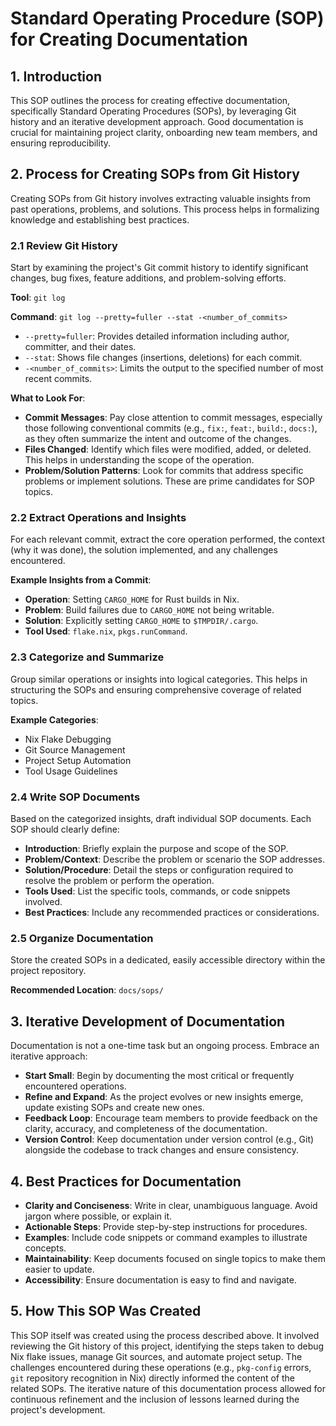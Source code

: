 # Standard Operating Procedure (SOP) for Creating Documentation

## 1. Introduction

This SOP outlines the process for creating effective documentation, specifically Standard Operating Procedures (SOPs), by leveraging Git history and an iterative development approach. Good documentation is crucial for maintaining project clarity, onboarding new team members, and ensuring reproducibility.

## 2. Process for Creating SOPs from Git History

Creating SOPs from Git history involves extracting valuable insights from past operations, problems, and solutions. This process helps in formalizing knowledge and establishing best practices.

### 2.1 Review Git History

Start by examining the project's Git commit history to identify significant changes, bug fixes, feature additions, and problem-solving efforts.

**Tool**: `git log`

**Command**: `git log --pretty=fuller --stat -<number_of_commits>`

*   `--pretty=fuller`: Provides detailed information including author, committer, and their dates.
*   `--stat`: Shows file changes (insertions, deletions) for each commit.
*   `-<number_of_commits>`: Limits the output to the specified number of most recent commits.

**What to Look For**:
*   **Commit Messages**: Pay close attention to commit messages, especially those following conventional commits (e.g., `fix:`, `feat:`, `build:`, `docs:`), as they often summarize the intent and outcome of the changes.
*   **Files Changed**: Identify which files were modified, added, or deleted. This helps in understanding the scope of the operation.
*   **Problem/Solution Patterns**: Look for commits that address specific problems or implement solutions. These are prime candidates for SOP topics.

### 2.2 Extract Operations and Insights

For each relevant commit, extract the core operation performed, the context (why it was done), the solution implemented, and any challenges encountered.

**Example Insights from a Commit**:
*   **Operation**: Setting `CARGO_HOME` for Rust builds in Nix.
*   **Problem**: Build failures due to `CARGO_HOME` not being writable.
*   **Solution**: Explicitly setting `CARGO_HOME` to `$TMPDIR/.cargo`.
*   **Tool Used**: `flake.nix`, `pkgs.runCommand`.

### 2.3 Categorize and Summarize

Group similar operations or insights into logical categories. This helps in structuring the SOPs and ensuring comprehensive coverage of related topics.

**Example Categories**:
*   Nix Flake Debugging
*   Git Source Management
*   Project Setup Automation
*   Tool Usage Guidelines

### 2.4 Write SOP Documents

Based on the categorized insights, draft individual SOP documents. Each SOP should clearly define:

*   **Introduction**: Briefly explain the purpose and scope of the SOP.
*   **Problem/Context**: Describe the problem or scenario the SOP addresses.
*   **Solution/Procedure**: Detail the steps or configuration required to resolve the problem or perform the operation.
*   **Tools Used**: List the specific tools, commands, or code snippets involved.
*   **Best Practices**: Include any recommended practices or considerations.

### 2.5 Organize Documentation

Store the created SOPs in a dedicated, easily accessible directory within the project repository.

**Recommended Location**: `docs/sops/`

## 3. Iterative Development of Documentation

Documentation is not a one-time task but an ongoing process. Embrace an iterative approach:

*   **Start Small**: Begin by documenting the most critical or frequently encountered operations.
*   **Refine and Expand**: As the project evolves or new insights emerge, update existing SOPs and create new ones.
*   **Feedback Loop**: Encourage team members to provide feedback on the clarity, accuracy, and completeness of the documentation.
*   **Version Control**: Keep documentation under version control (e.g., Git) alongside the codebase to track changes and ensure consistency.

## 4. Best Practices for Documentation

*   **Clarity and Conciseness**: Write in clear, unambiguous language. Avoid jargon where possible, or explain it.
*   **Actionable Steps**: Provide step-by-step instructions for procedures.
*   **Examples**: Include code snippets or command examples to illustrate concepts.
*   **Maintainability**: Keep documents focused on single topics to make them easier to update.
*   **Accessibility**: Ensure documentation is easy to find and navigate.

## 5. How This SOP Was Created

This SOP itself was created using the process described above. It involved reviewing the Git history of this project, identifying the steps taken to debug Nix flake issues, manage Git sources, and automate project setup. The challenges encountered during these operations (e.g., `pkg-config` errors, `git` repository recognition in Nix) directly informed the content of the related SOPs. The iterative nature of this documentation process allowed for continuous refinement and the inclusion of lessons learned during the project's development.

